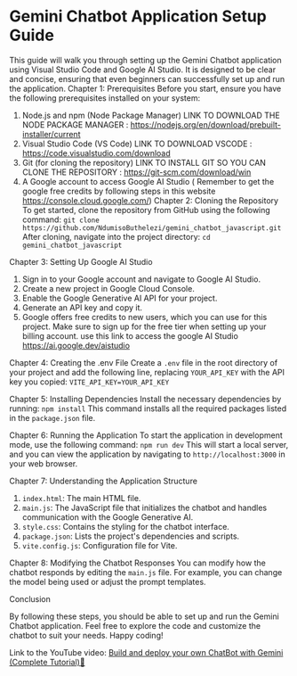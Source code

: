 # Gemini Chatbot Application Setup Guide

This guide will walk you through setting up the Gemini Chatbot application using Visual Studio Code
and Google AI Studio. It is designed to be clear and concise, ensuring that even beginners can
successfully set up and run the application.
Chapter 1: Prerequisites
Before you start, ensure you have the following prerequisites installed on your system:
1. Node.js and npm (Node Package Manager) LINK TO DOWNLOAD THE NODE PACKAGE MANAGER : https://nodejs.org/en/download/prebuilt-installer/current
2. Visual Studio Code (VS Code) LINK TO DOWNLOAD VSCODE : https://code.visualstudio.com/download
3. Git (for cloning the repository) LINK TO INSTALL GIT SO YOU CAN CLONE THE REPOSITORY : https://git-scm.com/download/win
4. A Google account to access Google AI Studio ( Remember to get the google free credits by following steps in this website https://console.cloud.google.com/)
Chapter 2: Cloning the Repository
To get started, clone the repository from GitHub using the following command:
`git clone https://github.com/NdumisoButhelezi/gemini_chatbot_javascript.git`
After cloning, navigate into the project directory:
`cd gemini_chatbot_javascript`


Chapter 3: Setting Up Google AI Studio
1. Sign in to your Google account and navigate to Google AI Studio.
2. Create a new project in Google Cloud Console.
3. Enable the Google Generative AI API for your project.
4. Generate an API key and copy it.
5. Google offers free credits to new users, which you can use for this project. Make sure to sign up
for the free tier when setting up your billing account. use this link to access the google AI Studio https://ai.google.dev/aistudio

Chapter 4: Creating the .env File
Create a `.env` file in the root directory of your project and add the following line, replacing
`YOUR_API_KEY` with the API key you copied:
`VITE_API_KEY=YOUR_API_KEY`


Chapter 5: Installing Dependencies
Install the necessary dependencies by running:
`npm install`
This command installs all the required packages listed in the `package.json` file.


Chapter 6: Running the Application
To start the application in development mode, use the following command:
`npm run dev`
This will start a local server, and you can view the application by navigating to `http://localhost:3000`
in your web browser.

Chapter 7: Understanding the Application Structure
1. `index.html`: The main HTML file.
2. `main.js`: The JavaScript file that initializes the chatbot and handles communication with the
Google Generative AI.
3. `style.css`: Contains the styling for the chatbot interface.
4. `package.json`: Lists the project's dependencies and scripts.
5. `vite.config.js`: Configuration file for Vite.


Chapter 8: Modifying the Chatbot Responses
You can modify how the chatbot responds by editing the `main.js` file. For example, you can change
the model being used or adjust the prompt templates.

Conclusion

By following these steps, you should be able to set up and run the Gemini Chatbot application. Feel
free to explore the code and customize the chatbot to suit your needs. Happy coding!

Link to the YouTube video: [Build and deploy your own ChatBot with Gemini (Complete Tutorial)🚀](https://youtu.be/1AJbhLBBPHU)

